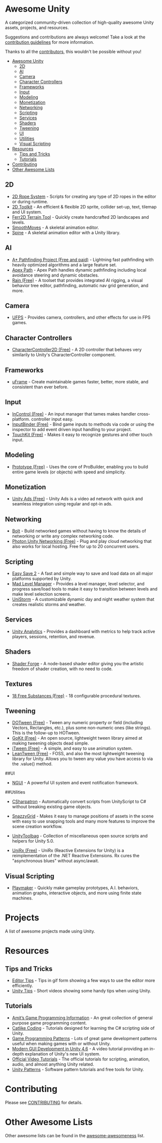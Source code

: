 Awesome Unity
=============

A categorized community-driven collection of high-quality awesome Unity assets, projects, and resources.

Suggestions and contributions are always welcome! Take a look at the [contribution guidelines](https://github.com/RyanNielson/awesome-unity/blob/master/CONTRIBUTING.md) for more information.

Thanks to all the [contributors](https://github.com/ryannielson/awesome-unity/graphs/contributors), this wouldn't be possible without you!

- [Awesome Unity](#awesome-unity)
  - [2D](#2d)
  - [AI](#ai)
  - [Camera](#camera)
  - [Character Controllers](#character-controllers)
  - [Frameworks](#frameworks)
  - [Input](#input)
  - [Modeling](#modeling)
  - [Monetization](#monetization)
  - [Networking](#networking)
  - [Scripting](#scripting)
  - [Services](#services)
  - [Shaders](#shaders)
  - [Tweening](#tweening)
  - [UI](#ui)
  - [Utilities](#utilities)
  - [Visual Scripting](#visual-scripting)
- [Resources](#resources)
  - [Tips and Tricks](#tips-and-tricks)
  - [Tutorials](#tutorials)
- [Contributing](#contributing)
- [Other Awesome Lists](#other-awesome-lists)

## 2D

* [2D Rope System](https://www.assetstore.unity3d.com/en/#!/content/17722) - Scripts for creating any type of 2D ropes in the editor or during runtime.
* [2D Toolkit](http://www.unikronsoftware.com/2dtoolkit) - An efficient & flexible 2D sprite, collider set-up, text, tilemap and UI system.
* [Ferr2D Terrain Tool](https://www.assetstore.unity3d.com/en/#!/content/11653) - Quickly create handcrafted 2D landscapes and levels.
* [SmoothMoves](https://www.assetstore.unity3d.com/en/#!/content/2844) - A skeletal animation editor.
* [Spine](http://esotericsoftware.com) - A skeletal animation editor with a Unity library.

## AI

* [A* Pathfinding Project (Free and paid)](http://arongranberg.com/astar/) - Lightning fast pathfinding with heavily optimized algorithms and a large feature set.
* [Apex Path](https://www.assetstore.unity3d.com/en/#!/content/17943) - Apex Path handles dynamic pathfinding including local avoidance steering and dynamic obstacles.
* [Rain (Free)](http://rivaltheory.com/rain) - A toolset that provides integrated AI rigging, a visual behavior tree editor,  pathfinding, automatic nav grid generation, and more.

## Camera

* [UFPS](https://www.assetstore.unity3d.com/en/#!/content/2943) - Provides camera, controllers, and other effects for use in FPS games.

## Character Controllers

* [CharacterController2D (Free)](https://github.com/prime31/CharacterController2D) - A 2D controller that behaves very similarily to Unity's CharacterController component.

## Frameworks

* [uFrame](https://www.assetstore.unity3d.com/en/#!/content/14381) - Create maintainable games faster, better, more stable, and consistent than ever before.

## Input

* [InControl (Free)](https://github.com/pbhogan/InControl) - An input manager that tames makes handler cross-platform. controller input easy.
* [InputBinder (Free)](https://github.com/RyanNielson/InputBinder) - Bind game inputs to methods via code or using the inspector to add event driven input handling to your project.
* [TouchKit (Free)](https://github.com/prime31/TouchKit) - Makes it easy to recognize gestures and other touch input.

## Modeling
* [Prototype (Free)](https://www.assetstore.unity3d.com/en/#!/content/11919) - Uses the core of ProBuilder, enabling you to build entire game levels (or objects) with speed and simplicity.

## Monetization
* [Unity Ads (Free)](https://www.assetstore.unity3d.com/en/#!/content/21027) - Unity Ads is a video ad network with quick and seamless integration using regular and opt-in ads.

## Networking

* [Bolt](https://www.assetstore.unity3d.com/en/#!/content/18358) - Build networked games without having to know the details of networking or write any complex networking code.
* [Photon Unity Networking (Free)](https://www.assetstore.unity3d.com/en/#!/content/1786) - Plug and play cloud networking that also works for local hosting. Free for up to 20 concurrent users.

## Scripting
* [Easy Save 2](https://www.assetstore.unity3d.com/en/#!/content/768) - A fast and simple way to save and load data on all major platforms supported by Unity.
* [Mad Level Manager](https://www.assetstore.unity3d.com/en/#!/content/10070) - Provides a level manager, level selector, and progress save/load tools to make it easy to transition between levels and make level selection screens.
* [UniStorm](https://www.assetstore.unity3d.com/en/#!/content/2714) - A customizable dynamic day and night weather system that creates realistic storms and weather.

## Services
* [Unity Analytics](https://www.assetstore.unity3d.com/en/#!/content/28120) - Provides a dashboard with metrics to help track active players, sessions, retention, and revenue.

## Shaders
* [Shader Forge](https://www.assetstore.unity3d.com/en/#!/content/14147) - A node-based shader editor giving you the artistic freedom of shader creation, with no need to code.

## Textures

* [18 Free Substances (Free)](https://www.assetstore.unity3d.com/en/#!/content/1352) - 18 configurable procedural textures.

## Tweening

* [DOTween (Free)](https://www.assetstore.unity3d.com/en/#!/content/27676) - Tween any numeric property or field (including Vectors, Rectangles, etc.), plus some non-numeric ones (like strings). This is the follow-up to HOTween.
* [GoKit (Free)](https://www.assetstore.unity3d.com/en/#!/content/3663) - An open source, lightweight tween library aimed at making tweening objects dead simple.
* [iTween (Free)](https://www.assetstore.unity3d.com/en/#!/content/84) - A simple, and easy to use animation system.
* [LeanTween (Free)](https://www.assetstore.unity3d.com/en/#!/content/3595) - FOSS, and also the most lightweight tweening library for Unity. Allows you to tween any value you have access to via the .value() method.

##UI

* [NGUI](https://www.assetstore.unity3d.com/en/#!/content/2413) - A powerful UI system and event notification framework.

##Utilities

* [CSharpatron](https://www.assetstore.unity3d.com/en/#!/content/20232) - Automatically convert scripts from UnityScript to C# without breaking existing game objects.

* [SnazzyGrid](https://www.assetstore.unity3d.com/en/#!/content/19245) - Makes it easy to manage positions of assets in the scene with easy to use snapping tools and many more features to improve the scene creation workflow.
* [UnityToolbag](https://github.com/nickgravelyn/unitytoolbag) - Collection of miscellaneous open source scripts and helpers for Unity 5.0.
* [UniRx (Free)](https://github.com/neuecc/UniRx) - UniRx (Reactive Extensions for Unity) is a reimplementation of the .NET Reactive Extensions. Rx cures the "asynchronous blues" without async/await.

## Visual Scripting

* [Playmaker](https://www.assetstore.unity3d.com/en/#!/content/368) - Quickly make gameplay prototypes, A.I. behaviors, animation graphs, interactive objects, and more using finite state machines.

# Projects

A list of awesome projects made using Unity.

# Resources

## Tips and Tricks

* [Editor Tips](http://imgur.com/a/2w7zd) - Tips in gif form showing a few ways to use the editor more efficiently.
* [Unity Tips](http://unity3d.com/learn-topic/tips) - Short videos showing some handy tips when using Unity.

## Tutorials

* [Amit’s Game Programming Information](http://www-cs-students.stanford.edu/~amitp/gameprog.html) - An great collection of general purpose game programming content.
* [Catlike Coding](http://catlikecoding.com/unity/tutorials/) - Tutorials designed for learning the C# scripting side of Unity.
* [Game Programming Patterns](http://gameprogrammingpatterns.com/contents.html) - Lots of great game development patterns useful when making games with or without Unity.
* [Modern GUI Development in Unity 4.6](https://www.youtube.com/playlist?list=PLt_Y3Hw1v3QTEbh8fQV1DUOUIh9nF0k6c) - A video tutorial providing an in-depth explanation of Unity's new UI system. 
* [Official Video Tutorials](http://unity3d.com/learn/tutorials/modules) - The official tutorials for scripting, animation, audio, and almost anything Unity related.
* [Unity Patterns](http://unitypatterns.com/) - Software pattern tutorials and free tools for Unity.

# Contributing
Please see [CONTRIBUTING](https://github.com/RyanNielson/awesome-unity/blob/master/CONTRIBUTING.md) for details.

# Other Awesome Lists
Other awesome lists can be found in the [awesome-awesomeness](https://github.com/bayandin/awesome-awesomeness) list.
